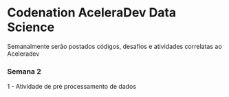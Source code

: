 # Codenation AceleraDev Data Science
Semanalmente serão postados códigos, desafios e atividades correlatas ao Aceleradev
### Semana 2
1 -  Atividade de pré processamento de dados
